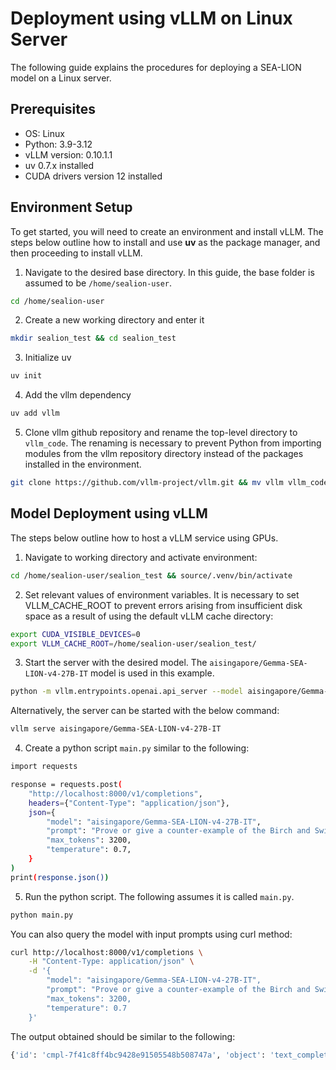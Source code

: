 # Deployment using vLLM on Linux Server 

The following guide explains the procedures for deploying a SEA-LION model on a Linux server.

## Prerequisites
- OS: Linux
- Python: 3.9-3.12
- vLLM version: 0.10.1.1
- uv 0.7.x installed
- CUDA drivers version 12 installed

## Environment Setup
To get started, you will need to create an environment and install vLLM. The steps below outline how to install and use **uv** as the package manager, and then proceeding to install vLLM.

1. Navigate to the desired base directory. In this guide, the base folder is assumed to be `/home/sealion-user`.
```bash
cd /home/sealion-user
```

2. Create a new working directory and enter it
```bash
mkdir sealion_test && cd sealion_test
```

3. Initialize uv
```bash
uv init
```

4. Add the vllm dependency
```bash
uv add vllm
```

5. Clone vllm github repository and rename the top-level directory to `vllm_code`. The renaming is necessary to prevent Python from importing modules from the vllm repository directory instead of the packages installed in the environment.
```bash
git clone https://github.com/vllm-project/vllm.git && mv vllm vllm_code
```

## Model Deployment using vLLM
The steps below outline how to host a vLLM service using GPUs.

1. Navigate to working directory and activate environment:
```bash
cd /home/sealion-user/sealion_test && source/.venv/bin/activate
```

2. Set relevant values of environment variables. It is necessary to set VLLM_CACHE_ROOT to prevent errors arising from insufficient disk space as a result of using the default vLLM cache directory:
```bash
export CUDA_VISIBLE_DEVICES=0
export VLLM_CACHE_ROOT=/home/sealion-user/sealion_test/
```

3. Start the server with the desired model. The `aisingapore/Gemma-SEA-LION-v4-27B-IT` model is used in this example.
```bash
python -m vllm.entrypoints.openai.api_server --model aisingapore/Gemma-SEA-LION-v4-27B-IT
```

Alternatively, the server can be started with the below command:
```bash
vllm serve aisingapore/Gemma-SEA-LION-v4-27B-IT
```

4. Create a python script `main.py` similar to the following:
```bash
import requests

response = requests.post(
    "http://localhost:8000/v1/completions",
    headers={"Content-Type": "application/json"},
    json={
        "model": "aisingapore/Gemma-SEA-LION-v4-27B-IT",
        "prompt": "Prove or give a counter-example of the Birch and Swinnerton-Dyer conjecture.",
        "max_tokens": 3200,
        "temperature": 0.7,
    }
)
print(response.json())
```

5. Run the python script. The following assumes it is called `main.py`.
```bash
python main.py
```
You can also query the model with input prompts using curl method: 
```bash
curl http://localhost:8000/v1/completions \
    -H "Content-Type: application/json" \
    -d '{
        "model": "aisingapore/Gemma-SEA-LION-v4-27B-IT",
        "prompt": "Prove or give a counter-example of the Birch and Swinnerton-Dyer conjecture.",
        "max_tokens": 3200,
        "temperature": 0.7
    }'
```
The output obtained should be similar to the following:

```bash
{'id': 'cmpl-7f41c8ff4bc9428e91505548b508747a', 'object': 'text_completion', 'created': 1755826519, 'model': 'aisingapore/Gemma-SEA-LION-v4-27B-IT', 'choices': [{'index': 0, 'text': '\n\nThe Birch and Swinnerton-Dyer (BSD) conjecture is one of the most important unsolved problems in mathematics. It relates the arithmetic of an elliptic curve to the analytic behavior of its L-function.\n\n**Statement of the Conjecture:**\n\nLet E be an elliptic curve defined over the rational numbers. Let L(E, s) be the L-function of E, which is a complex function defined for Re(s) > 1 by an Euler product.  The L-function can be analytically continued to the entire complex plane.\n\nThe conjecture states that:\n\n1. **The L-function L(E, s) has a pole at s = 1 if and only if E(Q) is finite.**  In other words, the L-function has a simple pole at s=1 if and only if the elliptic curve has finitely many rational points. If E(Q) is infinite, the L-function is analytic at s=1.\n\n2. **If the L-function has a pole at s = 1, the order of the pole is equal to the rank of the Mordell-Weil group E(Q).**  The rank of E(Q) is the dimension of the Mordell-Weil group, which measures the number of independent points of infinite order on the elliptic curve.\n\n3. **A precise formula relating the leading coefficient of the Taylor series of L(E, s) at s = 1 to several arithmetic invariants of E.** Specifically, if r is the rank of E(Q), then\n\n   lim_{s → 1} (s - 1)^r L(E, s) =  Ω_E * R_E *  ∏_{p | N} c_p *  |Sha(E)| / |E(Q)_{tor}|^2\n\n   where:\n    * Ω_E is the real period of E.\n    * R_E is the regulator of E.\n    * N is the conductor of E.\n    * c_p are the Tamagawa numbers at the primes p dividing N.\n    * Sha(E) is the Tate-Shafarevich group of E, which measures the failure of the Hasse principle.\n    * E(Q)_{tor} is the torsion subgroup of E(Q).\n\n**Status of the Conjecture:**\n\n* **Unproven:** The BSD conjecture remains unproven in general. It is considered one of the seven Millennium Prize Problems, with a $1 million reward for a correct proof.\n* **Partial Results:** Significant progress has been made:\n    * **Kolyvagin (1988):** Proved that if E has rank 0, then L(E, s) has a simple pole at s = 1.\n    * **Gross-Zagier (1986):** Proved the first half of BSD for elliptic curves with complex multiplication (CM curves). This result established the connection between the arithmetic invariants and the analytic behavior for a specific class of elliptic curves.\n    * **Rank 1 Curves:** Significant progress has been made towards proving BSD for rank 1 curves.\n    * **Taylor-Wiles-Katz:** Established modularity theorems, which are crucial for understanding the L-functions of elliptic curves.\n\n**Counter-Example?**\n\nThere are **no known counter-examples** to the BSD conjecture.  All the evidence so far supports its validity. However, the conjecture is incredibly difficult to prove, and the complexity of the terms involved makes it a formidable challenge.\n\n**Why can\'t I "prove or give a counter-example"?**\n\nThe difficulty lies in the following:\n\n* **Calculating L(E, s):** Computing the L-function to a high enough degree of accuracy to determine its behavior at s=1 is extremely challenging, even for relatively simple elliptic curves.\n* **Determining the Rank:** Finding the rank of an elliptic curve is also a difficult problem.\n* **Tate-Shafarevich Group:** The Tate-Shafarevich group Sha(E) is notoriously hard to compute. It is conjectured to be finite for all elliptic curves, but this remains unproven.\n* **Complex Analytic Continuation:** Understanding the analytic continuation of the L-function is also a complex problem.\n\n**In conclusion:**\n\nThe Birch and Swinnerton-Dyer conjecture is a profound statement about the deep connection between arithmetic and analysis.  Despite decades of research, it remains unproven.  There are no known counter-examples, and considerable evidence supports its truth.  A proof (or disproof) would be a major breakthrough in number theory.  Therefore, I cannot provide a proof or a counter-example. The best I can do is state the conjecture and summarize its current status.\n', 'logprobs': None, 'finish_reason': 'stop', 'stop_reason': 106, 'prompt_logprobs': None}], 'service_tier': None, 'system_fingerprint': None, 'usage': {'prompt_tokens': 20, 'total_tokens': 1020, 'completion_tokens': 1000, 'prompt_tokens_details': None}, 'kv_transfer_params': None}
```

